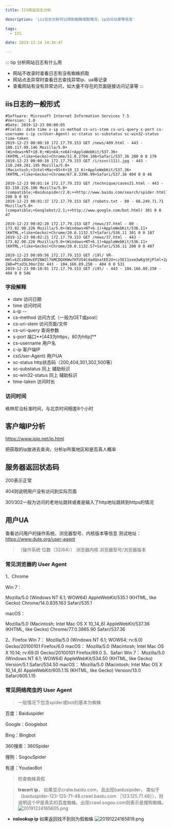 ```yaml
---
title: IIS网站日志分析

description: 'iis日志分析可以得到蜘蛛爬取情况，ip访问记录等信息'

tags:
  - IIS

date: 2019-12-24 14:34:47

---
```


::: tip 分析网站日志有什么用

- 网站不收录时查看日志有没有蜘蛛抓取
- 网站点击异常时查看日志查找异常ip、ua等记录
- 查看网站有没有异常访问，如大量不存在的页面链接访问记录等
:::

<!-- more -->

## iis日志的一般形式

```` log
#Software: Microsoft Internet Information Services 7.5
#Version: 1.0
#Date: 2019-12-23 00:00:05
#Fields: date time s-ip cs-method cs-uri-stem cs-uri-query s-port cs-username c-ip cs(User-Agent) sc-status sc-substatus sc-win32-status time-taken
2019-12-23 00:00:10 172.17.79.153 GET /news/409.html - 443 - 180.117.98.146 Mozilla/5.0+(Windows+NT+10.0;+Win64;+x64)+AppleWebKit/537.36+(KHTML,+like+Gecko)+Chrome/51.0.2704.106+Safari/537.36 200 0 0 170
2019-12-23 00:00:10 172.17.79.153 GET /i/ssxc(111).jpg - 443 - 110.249.201.195 Mozilla/5.0+(Macintosh;+Intel+Mac+OS+X+10_13_6)+AppleWebKit/537.36+(KHTML,+like+Gecko)+Chrome/67.0.3396.99+Safari/537.36 404 0 0 46

2019-12-23 00:01:14 172.17.79.153 GET /technique/cases31.html - 443 - 83.150.226.106 Mozilla/5.0+(compatible;+Baiduspider/2.0;++http://www.baidu.com/search/spider.html) 200 0 0 93
2019-12-23 00:01:37 172.17.79.153 GET /robots.txt - 80 - 66.249.71.71 Mozilla/5.0+(compatible;+Googlebot/2.1;++http://www.google.com/bot.html) 301 0 0 47

2019-12-23 00:02:20 172.17.79.153 GET /news/37.html - 80 - 173.82.90.226 Mozilla/5.0+(Windows+NT+6.1)+AppleWebKit/536.11+(KHTML,+like+Gecko)+Chrome/20.0.1132.57+Safari/536.11 301 0 0 187
2019-12-23 00:02:21 172.17.79.153 GET /news/37.html - 443 - 173.82.90.226 Mozilla/5.0+(Windows+NT+6.1)+AppleWebKit/536.11+(KHTML,+like+Gecko)+Chrome/20.0.1132.57+Safari/536.11 200 0 0 407

2019-12-23 00:09:56 172.17.79.153 GET /i9l/ VR-HHl=kZCzBOmvEPZ8W2l7kMCDQXKWw7HTU54CdadQnatEE2U+cz5EI1vxm3wKgtKjPlml+2pw8H1VB9rIUtVd&-ZAD=Ptxd3L30orZdz 443 - 104.166.89.250 - 404 0 0 531
2019-12-23 00:10:01 172.17.79.153 GET /i9l/ - 443 - 104.166.89.250 - 404 0 0 546
````

### 字段解释

- date 访问日期
- time 访问时间
- s-ip --
- cs-method 访问方式（一般为GET或post）
- cs-uri-stem 访问页面/文件
- cs-uri-query 查询参数
- s-port 端口**[443为https，80为http]**
- cs-username 用户名
- c-ip 客户端IP
- cs(User-Agent) 用户UA
- sc-status http状态码（200,404,301,302,500等）
- sc-substatus 同上   辅助标识
- sc-win32-status 同上 辅助标识
- time-taken 访问时长

### 访问时间

 格林尼治标准时间，与北京时间相差8个小时

## 客户端IP分析

<https://www.ipip.net/ip.html>

把获取的ip放进去查询，分析ip所属地区和是否真人概率

## 服务器返回状态码

200表示正常

404则说明用户没有访问到实际页面

301/302一般为访问的老地址跳转或者是输入了http地址跳转到https的情况

## 用户UA

查看访问用户的操作系统、浏览器型号、内核版本等信息
测试地址：<https://www.dute.org/user-agent>

> （操作系统 位数（32/64）） 浏览器内核  浏览器型号/浏览器版本

### 常见浏览器的 User Agent

1、Chrome

Win 7：

Mozilla/5.0 (Windows NT 6.1; WOW64) AppleWebKit/535.1 (KHTML, like Gecko) Chrome/14.0.835.163 Safari/535.1

macOS：

Mozilla/5.0 (Macintosh; Intel Mac OS X 10_14_6) AppleWebKit/537.36 (KHTML, like Gecko) Chrome/77.0.3865.90 Safari/537.36

2、Firefox
Win 7：
Mozilla/5.0 (Windows NT 6.1; WOW64; rv:6.0) Gecko/20100101 Firefox/6.0
macOS：
Mozilla/5.0 (Macintosh; Intel Mac OS X 10.14; rv:69.0) Gecko/20100101 Firefox/69.0
3、Safari
Win 7：
Mozilla/5.0 (Windows NT 6.1; WOW64) AppleWebKit/534.50 (KHTML, like Gecko) Version/5.1 Safari/534.50
macOS：
Mozilla/5.0 (Macintosh; Intel Mac OS X 10_14_6) AppleWebKit/605.1.15 (KHTML, like Gecko) Version/13.0 Safari/605.1.15

### 常见网络爬虫的 User Agent

> 一般情况下包含spider或bot的基本为蜘蛛

百度：Baiduspider

Google：Googlebot

Bing：Bingbot

360搜索：360Spider

搜狗：SogouSpider

有道：YoudaoBot

> 检查蜘蛛真假

> **tracert ip**，
如果显示cralw.baidu.com，且出现baidusipider， 类似于（baiduspider-123-125-71-48.crawl.baidu.com ［123.125.71.48］），则说明这个IP是真实的百度蜘蛛。出现crawl.sogou.com则表示是搜狗蜘蛛。
![20191224165605.png](https://blog-1300352674.cos.ap-shanghai.myqcloud.com/undefined20191224165605.png)

- **nslookup ip** 
如果返回找不到则为假蜘蛛
![20191224165819.png](https://blog-1300352674.cos.ap-shanghai.myqcloud.com/undefined20191224165819.png)
